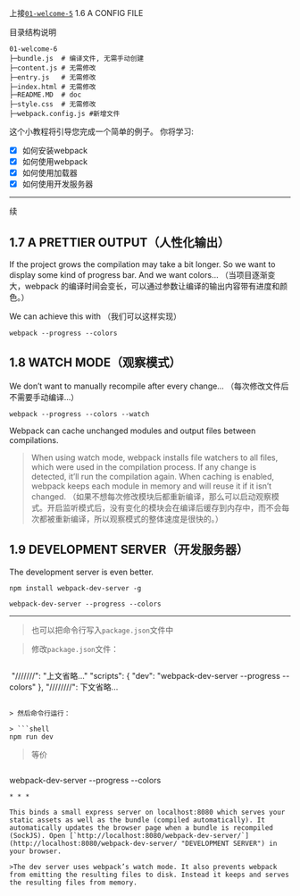 上接[`01-welcome-5`](/01-welcome-5 "welcome") 1.6 A CONFIG FILE

目录结构说明

```
01-welcome-6
├─bundle.js  # 编译文件, 无需手动创建
├─content.js # 无需修改
├─entry.js   # 无需修改    
├─index.html # 无需修改
├─README.MD  # doc
├─style.css  # 无需修改
├─webpack.config.js #新增文件
```

这个小教程将引导您完成一个简单的例子。
你将学习:
* [x] 如何安装webpack
* [x] 如何使用webpack
* [x] 如何使用加载器
* [x] 如何使用开发服务器

---------------------------------------

续
## 1.7 A PRETTIER OUTPUT（人性化输出）

If the project grows the compilation may take a bit longer. So we want to display some kind of progress bar. And we want colors…
（当项目逐渐变大，webpack 的编译时间会变长，可以通过参数让编译的输出内容带有进度和颜色。）

We can achieve this with
（我们可以这样实现）

```shell
webpack --progress --colors
```

## 1.8 WATCH MODE（观察模式）

We don’t want to manually recompile after every change…
（每次修改文件后不需要手动编译...）

```shell
webpack --progress --colors --watch
```

Webpack can cache unchanged modules and output files between compilations.

> When using watch mode, webpack installs file watchers to all files, which were used in the compilation process. If any change is detected, it’ll run the compilation again. When caching is enabled, webpack keeps each module in memory and will reuse it if it isn’t changed.
（如果不想每次修改模块后都重新编译，那么可以启动观察模式。开启监听模式后，没有变化的模块会在编译后缓存到内存中，而不会每次都被重新编译，所以观察模式的整体速度是很快的。）

## 1.9 DEVELOPMENT SERVER（开发服务器）
The development server is even better.

```shell
npm install webpack-dev-server -g
```

```shell
webpack-dev-server --progress --colors
```

* * *

> 也可以把命令行写入`package.json`文件中

> 修改`package.json`文件：

> ```json
  "///////": "上文省略..."
  "scripts": {
    "dev": "webpack-dev-server --progress --colors"
  },
  "////////": 下文省略...
```

> 然后命令行运行：

> ```shell
npm run dev
```

> 等价

> ```shell
webpack-dev-server --progress --colors
```
* * *

This binds a small express server on localhost:8080 which serves your static assets as well as the bundle (compiled automatically). It automatically updates the browser page when a bundle is recompiled (SockJS). Open [`http://localhost:8080/webpack-dev-server/`](http://localhost:8080/webpack-dev-server/ "DEVELOPMENT SERVER") in your browser.

>The dev server uses webpack’s watch mode. It also prevents webpack from emitting the resulting files to disk. Instead it keeps and serves the resulting files from memory.
